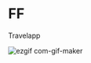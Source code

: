 # FF
Travelapp

![ezgif com-gif-maker](https://user-images.githubusercontent.com/64730850/172788765-f143be21-351e-4f3d-8176-1b87e769c8b7.gif)
